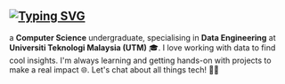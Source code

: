 
## <a href="https://git.io/typing-svg"><img src="https://readme-typing-svg.demolab.com?font=Caveat&weight=500&size=45&pause=1001&color=000000&center=true&vCenter=true&random=false&width=435&lines=Hi%2C+I+am+Lau+Yan+Kai+!" alt="Typing SVG" /></a>

a **Computer Science** undergraduate, specialising in **Data Engineering** at **Universiti Teknologi Malaysia (UTM)** 🎓. I love working with data to find cool insights. I'm always learning and getting hands-on with projects to make a real impact 🌐. Let's chat about all things tech! 👨‍💻

